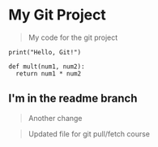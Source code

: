 # My Git Project

> My code for the git project

```
print("Hello, Git!")
```

```
def mult(num1, num2):
  return num1 * num2
```

## I'm in the readme branch

> Another change

> Updated file for git pull/fetch course
